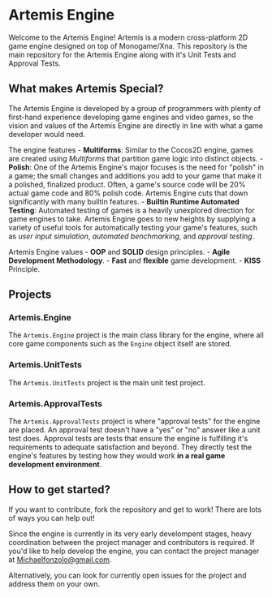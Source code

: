 # Artemis Engine

Welcome to the Artemis Engine! Artemis is a modern cross-platform 2D game engine designed on top of Monogame/Xna. This repository is the main repository for the Artemis Engine along with it's Unit Tests and Approval Tests.

## What makes Artemis Special?

The Artemis Engine is developed by a group of programmers with plenty of first-hand experience developing game engines and video games, so the vision and values of the Artemis Engine are directly in line with what a game developer would need.

The engine features
	- **Multiforms**: Similar to the Cocos2D engine, games are created using *Multiforms* that partition game logic into distinct objects.
	- **Polish**: One of the Artemis Engine's major focuses is the need for "polish" in a game; the small changes and additions you add to your game that make it a polished, finalized product. Often, a game's source code will be 20% actual game code and 80% polish code. Artemis Engine cuts that down significantly with many builtin features.
	- **Builtin Runtime Automated Testing**: Automated testing of games is a heavily unexplored direction for game engines to take. Artemis Engine goes to new heights by supplying a variety of useful tools for automatically testing your game's features, such as *user input simulation*, *automated benchmarking*, and *approval testing*.

Artemis Engine values
	- **OOP** and **SOLID** design principles.
	- **Agile Development Methodology**.
	- **Fast** and **flexible** game development.
	- **KISS** Principle.

## Projects

### Artemis.Engine

The `Artemis.Engine` project is the main class library for the engine, where all core game components such as the `Engine` object itself are stored.

### Artemis.UnitTests

The `Artemis.UnitTests` project is the main unit test project.

### Artemis.ApprovalTests

The `Artemis.ApprovalTests` project is where "approval tests" for the engine are placed. An approval test doesn't have a "yes" or "no" answer like a unit test does. Approval tests are tests that ensure the engine is fulfilling it's requirements to adequate satisfaction and beyond. They directly test the engine's features by testing how they would work **in a real game development environment**.

## How to get started?

If you want to contribute, fork the repository and get to work! There are lots of ways you can help out!

Since the engine is currently in its very early develompent stages, heavy coordination between the project manager and contributors is required. If you'd like to help develop the engine, you can contact the project manager at Michaelfonzolo@gmail.com. 

Alternatively, you can look for currently open issues for the project and address them on your own.